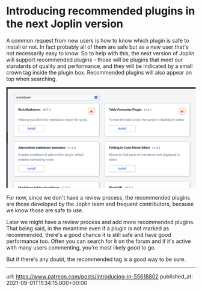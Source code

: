 # Introducing recommended plugins in the next Joplin version

A common request from new users is how to know which plugin is safe to install or not. In fact probably all of them are safe but as a new user that's not necessarily easy to know. So to help with this, the next version of Joplin will support recommended plugins - those will be plugins that meet our standards of quality and performance, and they will be indicated by a small crown tag inside the plugin box. Recommended plugins will also appear on top when searching.

![](images/20210901-113415_0.png)

For now, since we don't have a review process, the recommended plugins are those developed by the Joplin team and frequent contributors, because we know those are safe to use.

Later we might have a review process and add more recommended plugins. That being said, in the meantime even if a plugin is not marked as recommended, there's a good chance it is still safe and have good performance too. Often you can search for it on the forum and if it's active with many users commenting, you're most likely good to go.

But if there's any doubt, the recommended tag is a good way to be sure.

* * *

url: https://www.patreon.com/posts/introducing-in-55618802
published_at: 2021-09-01T11:34:15.000+00:00